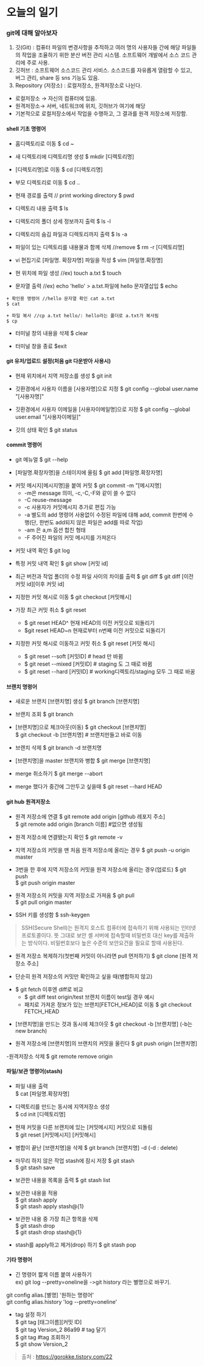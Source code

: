 # 오늘의 일기

### git에 대해 알아보자
1. 깃(Git) : 컴퓨터 파일의 변경사항을 추적하고 여러 명의 사용자들 간에 해당 파일들의 작업을 조율하기 위한 분산 버전 관리 시스템. 소프트웨어 개발에서 소스 코드 관리에 주로 사용.
2. 깃허브 : 소프트웨어 소스코드 관리 서비스. 소스코드를 자유롭게 열람할 수 있고, 버그 관리, share 등 sns 기능도 있음.
3. Repository (저장소) : 로컬저장소, 원격저장소로 나뉜다.

* 로컬저장소 → 자신의 컴퓨터에 있음.
* 원격저장소→ 서버, 네트워크에 위치, 깃허브가 여기에 해당
* 기본적으로 로컬저장소에서 작업을 수행하고, 그 결과를 원격 저장소에 저장함.

#### shell 기초 명령어
- 홈디렉토리로 이동
$ cd ~ 

- 새 디렉토리에 디렉토리명 생성
$ mkdir [디렉토리명] 

- [디렉토리명]로 이동
$ cd [디렉토리명]

- 부모 디렉토리로 이동
$ cd ..

 - 현재 경로를 출력 // print working directory
$ pwd

 - 디렉토리 내용 출력
$ ls

 - 디렉토리의 폴더 상세 정보까지 출력
$ ls -l

 - 디렉토리의 숨김 파일과 디렉토리까지 출력
$ ls -a

 - 파일이 있는 디렉토리를 내용물과 함께 삭제 //remove
$ rm -r [디렉토리명]

 - vi 편집기로 [파일명. 확장자명] 파일을 작성
$ vim [파일명.확장명]

 +  현 위치에 파일 생성 //ex) touch a.txt
$ touch 

   + 문자열 출력 //ex) echo 'hello' > a.txt.파일에 hello 문자열삽입
    $ echo 

    + 확인용 명령어 //hello 문자열 확인 cat a.txt
    $ cat

    + 파일 복사 //cp a.txt hello/: hello라는 폴더로 a.txt가 복사됨
    $ cp


 - 터미널 창의 내용을 삭제
$ clear

 - 터미널 창을 종료
$exit



#### git 유저/업로드 설정(처음 git 다운받아 사용시)
 - 현재 위치에서 지역 저장소를 생성
$ git init

 - 깃환경에서 사용자 이름을  [사용자명]으로 지정
$ git config --global user.name "[사용자명]"

 - 깃환경에서 사용자 이메일을 [사용자이메일명]으로 지정
$ git config --global user.email "[사용자이메일]"

 - 깃의 상태 확인
$ git status

#### commit 명령어
 - git 메뉴얼
$ git --help

 - [파일명.확장자명]을 스테이지에 올림
$ git add [파일명.확장자명]

 + 커밋 메시지[메시지명]을 붙여 커밋
$ git commit -m "[메시지명]
    + -m은 message 의미, -c,-C,-F와 같이 쓸 수 없다
    + -C reuse-message
    + -c 사용자가 커밋메시지 추가로 편집 가능
    + -a 별도의 add 명령어 사용없이 수정된 파일에 대해 add, commit 한번에 수행(단, 한번도 add되지 않은 파일은 add를 따로 작업)
    + -am 은 a,m 옵션 합친 형태
    + -F 주어진 파일의 커밋 메시지를 가져온다

- 커밋 내역 확인
$ git log 

- 특정 커밋 내역 확인 
$ git show [커밋 id]

- 최근 버전과 작업 폴더의 수정 파일 사이의 차이를 출력
$ git diff
$ git diff [이전 커밋 id][이후 커밋 id]

- 지정한 커밋 해시로 이동
$ git checkout [커밋해시]

+ 가장 최근 커밋 취소
$ git reset 
    + $ git reset HEAD^ 현재 HEAD의 이전 커밋으로 되돌리기
    + $git reset HEAD~n 현재로부터 n번째 이전 커밋으로 되돌리기

+ 지정한 커밋 해시로 이동하고 커밋 취소
$ git reset [커밋 해시]
    + $ git reset --soft [커밋ID]  # head 만 바뀜
    + $ git reset --mixed [커밋ID] # staging 도 그 때로 바뀜
    + $ git reset --hard [커밋ID] # working디렉토리/staging 모두 그 때로 바꿈 



#### 브랜치 명령어
- 새로운 브랜치 [브랜치명] 생성
$ git branch [브랜치명]

- 브랜치 조회
$ git branch

- [브랜치명]으로 체크아웃(이동)
$ git checkout [브랜치명]<br/>
$ git checkout -b [브랜치명]  # 브랜치만들고 바로 이동

- 브랜치 삭제
$ git branch -d 브랜치명

- [브랜치명]을 master 브랜치와 병합 
$ git merge [브랜치명]

- merge 취소하기
$ git merge --abort

- merge 했다가 중간에 그만두고 싶을때
$ git reset --hard HEAD




#### git hub 원격저장소
- 원격 저장소에 연결
$ git remote add origin [github 레포지 주소]   
$ git remote add origin [branch 이름]   #없으면 생성됨

- 원격 저장소에 연결됐는지 확인
$ git remote -v

- 지역 저장소의 커밋을 맨 처음 원격 저장소에 올리는 경우
$ git push -u origin master

- 3번을 한 후에 지역 저장소의 커밋을 원격 저장소에 올리는 경우(업로드)
$ git push   
$ git push origin master

- 원격 저장소의 커밋을 지역 저장소로 가져옴
$ git pull   
$ git pull origin master

- SSH 키를 생성함
$ ssh-keygen   
> SSH(Secure Shell)는 원격지 호스트 컴퓨터에 접속하기 위해 사용되는 인터넷 프로토콜이다. 뜻 그대로 보안 셸
서버에 접속할때 비밀번호 대신 key를 제출하는 방식이다. 비밀번호보다 높은 수준의 보안요건을 필요로 할때 사용된다.


- 원격 저장소 복제하기(첫번째 커밋이 아니라면 pull 먼저하기)
$ git clone [원격 저장소 주소]

- 단순히 원격 저장소의 커밋만 확인하고 싶을 때(병합하지 않고)
* $ git fetch
    이후엔 diff로 비교
    * $ git diff test origin/test    브랜치 이름이 test일 경우 예시
    *  패치로 가져온 정보가 있는 브랜치\[FETCH\_HEAD\]로 이동   $ git checkout FETCH_HEAD

- [브랜치명]을 만드는 것과 동시에 체크아웃
$ git checkout -b [브랜치명] (-b는 new branch)

- 원격 저장소에 [브랜치명]의 브랜치의 커밋을 올린다
$ git push origin [브랜치명]

-원격저장소 삭제 $ git remote remove origin

#### 파일/보관 명령어(stash)

- 파일 내용 출력  
$ cat [파일명.확장자명]

- 디렉토리를 만드는 동시에 지역저장소 생성  
$ cd init [디렉토리명]

- 현재 커밋을 다른 브랜치에 있는 [커밋메시지] 커밋으로 되돌림  
$ git reset [커밋메시지] [커밋해시]

- 병합이 끝난 [브랜치명]을 삭제
$ git branch [브랜치명] -d (-d : delete)

- 마무리 하지 않은 작업 stash에 잠시 저장
$ git stash  
$ git stash save

- 보관한 내용을 목록을 출력
$ git stash list

- 보관한 내용을 적용  
$ git stash apply  
$ git stash apply stash@{1}

- 보관한 내용 중 가장 최근 항목을 삭제  
$ git stash drop  
$ git stash drop stash@{1}

- stash를 apply하고 제거(drop) 하기
$ git stash pop

#### 기타 명령어 
- 긴 명령어 짧게 이름 붙여 사용하기  
ex) git log --pretty=oneline을 ->git history 라는 별명으로 바꾸기.  

git config alias.[별명] '원하는 명령어'  
git config alias.history 'log --pretty=oneline'  

- tag 설정 하기  
$ git tag [태그이름][커밋 ID]  
$ git tag Version_2 86a99 # tag 달기  
$ git tag    #tag 조회하기  
$ git show Version_2  

> 출처 : https://gorokke.tistory.com/22